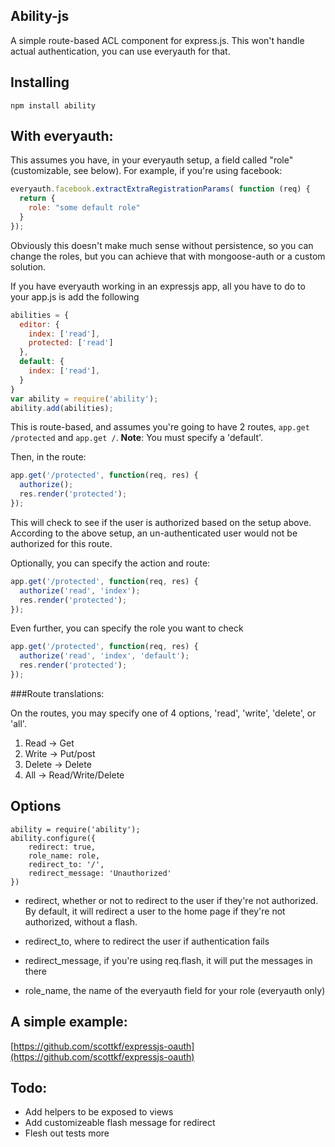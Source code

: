 ## Ability-js

A simple route-based ACL component for express.js. This won't handle actual authentication, you can use everyauth for that.

## Installing

    npm install ability

## With everyauth:

This assumes you have, in your everyauth setup, a field called "role" (customizable, see below). For example, if you're using facebook:       

```javascript
everyauth.facebook.extractExtraRegistrationParams( function (req) {
  return {
    role: "some default role"
  }
});
```
Obviously this doesn't make much sense without persistence, so you can change the roles, but you can achieve that with mongoose-auth or a custom solution.
    
If you have everyauth working in an expressjs app, all you have to do to your app.js is add the following

```javascript
abilities = {
  editor: {
    index: ['read'],
    protected: ['read']
  },
  default: {
    index: ['read'],
  }
}
var ability = require('ability');
ability.add(abilities);
```

This is route-based, and assumes you're going to have 2 routes, `app.get /protected` and `app.get /`.
**Note**: You must specify a 'default'.

Then, in the route:

```javascript
app.get('/protected', function(req, res) {
  authorize();
  res.render('protected');
});
```

This will check to see if the user is authorized based on the setup above. According to the above setup, an un-authenticated user would not be authorized for this route. 

Optionally, you can specify the action and route:

```javascript
app.get('/protected', function(req, res) {
  authorize('read', 'index');
  res.render('protected');
});
```

Even further, you can specify the role you want to check

```javascript
app.get('/protected', function(req, res) {
  authorize('read', 'index', 'default');
  res.render('protected');
});
```

###Route translations:

On the routes, you may specify one of 4 options, 'read', 'write', 'delete', or 'all'. 

1. Read -> Get
2. Write -> Put/post
3. Delete -> Delete
4. All -> Read/Write/Delete
	

## Options
	
	ability = require('ability');
    ability.configure({
    	redirect: true,
    	role_name: role,
    	redirect_to: '/',
    	redirect_message: 'Unauthorized'
    })

- redirect, whether or not to redirect to the user if they're not authorized. By default, it will redirect a user to the home page if they're not authorized, without a flash. 

- redirect_to, where to redirect the user if authentication fails

- redirect_message, if you're using req.flash, it will put the messages in there

- role_name, the name of the everyauth field for your role (everyauth only)


## A simple example:

[https://github.com/scottkf/expressjs-oauth](https://github.com/scottkf/expressjs-oauth)

## Todo:

- Add helpers to be exposed to views
- Add customizeable flash message for redirect
- Flesh out tests more